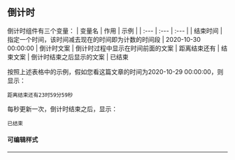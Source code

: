 ## 倒计时
倒计时组件有三个变量：
| 变量名 | 作用 | 示例 |
| :--- | :--- | :--- |
| 结束时间 | 指定一个时间，该时间减去现在的时间即为计数的时间段 | 2020-10-30 00:00:00
| 倒计时文案 | 倒计时过程中显示在时间前面的文案 | 距离结束还有
| 结束文案 | 倒计时结束之后显示的文案 | 已结束

按照上述表格中的示例，假如您看这篇文章的时间为2020-10-29 00:00:00，则显示：
```
距离结束还有23时59分59秒
```
每秒更新一次，倒计时结束之后，显示：  
```
已结束
```

#### 可编辑样式
---
<explain project="gls" :proplist="['留白','边距','颜色','字号','字重','行高','对齐','换行方式','背景色']"></explain>
